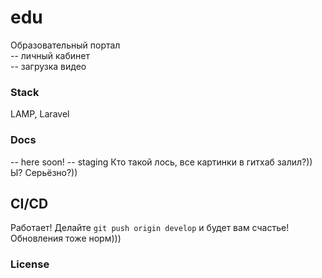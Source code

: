 # edu
Образовательный портал   
-- личный кабинет  
-- загрузка видео       

### Stack
LAMP, Laravel

### Docs  
-- here soon!
-- staging
Кто такой лось, все картинки в гитхаб залил?))
Ы? Серьёзно?))
  

## CI/CD
Работает! 
Делайте `git push origin develop` и будет вам счастье!
Обновления тоже норм)))



### License
